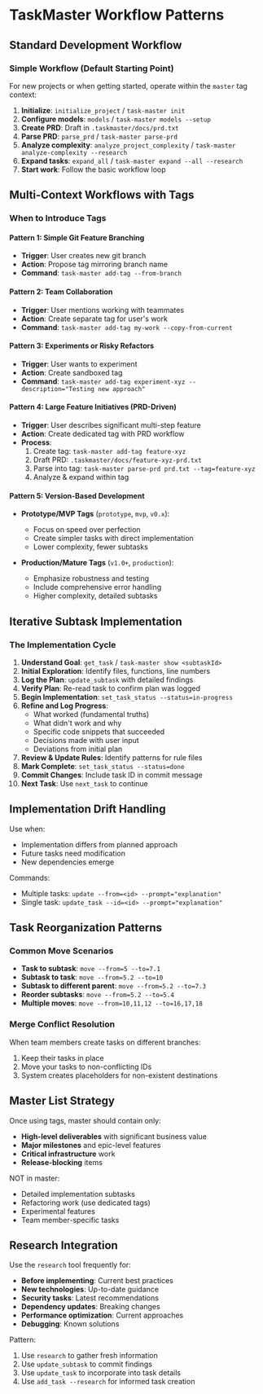 # TaskMaster Workflow Patterns

## Standard Development Workflow

### Simple Workflow (Default Starting Point)
For new projects or when getting started, operate within the `master` tag context:

1. **Initialize**: `initialize_project` / `task-master init`
2. **Configure models**: `models` / `task-master models --setup`
3. **Create PRD**: Draft in `.taskmaster/docs/prd.txt`
4. **Parse PRD**: `parse_prd` / `task-master parse-prd`
5. **Analyze complexity**: `analyze_project_complexity` / `task-master analyze-complexity --research`
6. **Expand tasks**: `expand_all` / `task-master expand --all --research`
7. **Start work**: Follow the basic workflow loop

## Multi-Context Workflows with Tags

### When to Introduce Tags

#### Pattern 1: Simple Git Feature Branching
- **Trigger**: User creates new git branch
- **Action**: Propose tag mirroring branch name
- **Command**: `task-master add-tag --from-branch`

#### Pattern 2: Team Collaboration
- **Trigger**: User mentions working with teammates
- **Action**: Create separate tag for user's work
- **Command**: `task-master add-tag my-work --copy-from-current`

#### Pattern 3: Experiments or Risky Refactors
- **Trigger**: User wants to experiment
- **Action**: Create sandboxed tag
- **Command**: `task-master add-tag experiment-xyz --description="Testing new approach"`

#### Pattern 4: Large Feature Initiatives (PRD-Driven)
- **Trigger**: User describes significant multi-step feature
- **Action**: Create dedicated tag with PRD workflow
- **Process**:
  1. Create tag: `task-master add-tag feature-xyz`
  2. Draft PRD: `.taskmaster/docs/feature-xyz-prd.txt`
  3. Parse into tag: `task-master parse-prd prd.txt --tag=feature-xyz`
  4. Analyze & expand within tag

#### Pattern 5: Version-Based Development
- **Prototype/MVP Tags** (`prototype`, `mvp`, `v0.x`):
  - Focus on speed over perfection
  - Create simpler tasks with direct implementation
  - Lower complexity, fewer subtasks
  
- **Production/Mature Tags** (`v1.0+`, `production`):
  - Emphasize robustness and testing
  - Include comprehensive error handling
  - Higher complexity, detailed subtasks

## Iterative Subtask Implementation

### The Implementation Cycle
1. **Understand Goal**: `get_task` / `task-master show <subtaskId>`
2. **Initial Exploration**: Identify files, functions, line numbers
3. **Log the Plan**: `update_subtask` with detailed findings
4. **Verify Plan**: Re-read task to confirm plan was logged
5. **Begin Implementation**: `set_task_status --status=in-progress`
6. **Refine and Log Progress**:
   - What worked (fundamental truths)
   - What didn't work and why
   - Specific code snippets that succeeded
   - Decisions made with user input
   - Deviations from initial plan
7. **Review & Update Rules**: Identify patterns for rule files
8. **Mark Complete**: `set_task_status --status=done`
9. **Commit Changes**: Include task ID in commit message
10. **Next Task**: Use `next_task` to continue

## Implementation Drift Handling

Use when:
- Implementation differs from planned approach
- Future tasks need modification
- New dependencies emerge

Commands:
- Multiple tasks: `update --from=<id> --prompt="explanation"`
- Single task: `update_task --id=<id> --prompt="explanation"`

## Task Reorganization Patterns

### Common Move Scenarios
- **Task to subtask**: `move --from=5 --to=7.1`
- **Subtask to task**: `move --from=5.2 --to=10`
- **Subtask to different parent**: `move --from=5.2 --to=7.3`
- **Reorder subtasks**: `move --from=5.2 --to=5.4`
- **Multiple moves**: `move --from=10,11,12 --to=16,17,18`

### Merge Conflict Resolution
When team members create tasks on different branches:
1. Keep their tasks in place
2. Move your tasks to non-conflicting IDs
3. System creates placeholders for non-existent destinations

## Master List Strategy

Once using tags, master should contain only:
- **High-level deliverables** with significant business value
- **Major milestones** and epic-level features
- **Critical infrastructure** work
- **Release-blocking** items

NOT in master:
- Detailed implementation subtasks
- Refactoring work (use dedicated tags)
- Experimental features
- Team member-specific tasks

## Research Integration

Use the `research` tool frequently for:
- **Before implementing**: Current best practices
- **New technologies**: Up-to-date guidance
- **Security tasks**: Latest recommendations
- **Dependency updates**: Breaking changes
- **Performance optimization**: Current approaches
- **Debugging**: Known solutions

Pattern:
1. Use `research` to gather fresh information
2. Use `update_subtask` to commit findings
3. Use `update_task` to incorporate into task details
4. Use `add_task --research` for informed task creation